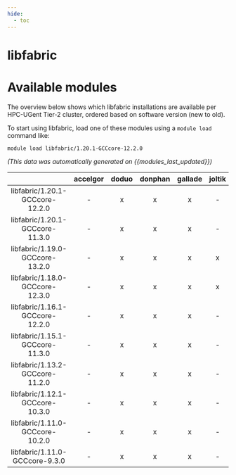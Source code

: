 ```yaml
---
hide:
  - toc
---
```


libfabric
=========

# Available modules


The overview below shows which libfabric installations are available per HPC-UGent Tier-2 cluster, ordered based on software version (new to old).

To start using libfabric, load one of these modules using a `module load` command like:

```shell
module load libfabric/1.20.1-GCCcore-12.2.0
```

*(This data was automatically generated on {{modules_last_updated}})*  

| |accelgor|doduo|donphan|gallade|joltik|shinx|
| :---: | :---: | :---: | :---: | :---: | :---: | :---: |
|libfabric/1.20.1-GCCcore-12.2.0|-|x|x|x|-|x|
|libfabric/1.20.1-GCCcore-11.3.0|-|x|x|x|-|x|
|libfabric/1.19.0-GCCcore-13.2.0|-|x|x|x|x|x|
|libfabric/1.18.0-GCCcore-12.3.0|-|x|x|x|x|x|
|libfabric/1.16.1-GCCcore-12.2.0|-|x|x|x|-|x|
|libfabric/1.15.1-GCCcore-11.3.0|-|x|x|x|-|-|
|libfabric/1.13.2-GCCcore-11.2.0|-|x|x|x|-|-|
|libfabric/1.12.1-GCCcore-10.3.0|-|x|x|x|-|-|
|libfabric/1.11.0-GCCcore-10.2.0|-|x|x|x|-|-|
|libfabric/1.11.0-GCCcore-9.3.0|-|x|x|x|-|-|

